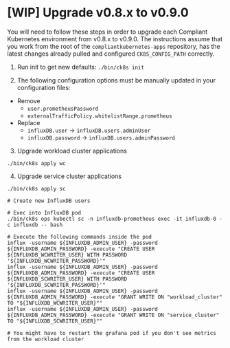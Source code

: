 
# [WIP] Upgrade v0.8.x to v0.9.0

You will need to follow these steps in order to upgrade each Compliant Kubernetes environment from v0.8.x to v0.9.0. The instructions assume that you work from the root of the `compliantkubernetes-apps` repository, has the latest changes already pulled and configured `CK8S_CONFIG_PATH` correctly.

1. Run init to get new defaults: `./bin/ck8s init`

2. The following configuration options must be manually updated in your configuration files:
  - Remove
    - `user.prometheusPassword`
    - `externalTrafficPolicy.whitelistRange.prometheus`
  - Replace
    - `influxDB.user` -> `influxDB.users.adminUser`
    - `influxDB.password` -> `influxDB.users.adminPassword`

3. Upgrade workload cluster applications
  ```
  ./bin/ck8s apply wc
  ```

4. Upgrade service cluster applications
  ```
  ./bin/ck8s apply sc

  # Create new InfluxDB users

  # Exec into InfluxDB pod
  ./bin/ck8s ops kubectl sc -n influxdb-prometheus exec -it influxdb-0 -c influxdb -- bash

  # Execute the following commands inside the pod
  influx -username ${INFLUXDB_ADMIN_USER} -password ${INFLUXDB_ADMIN_PASSWORD} -execute "CREATE USER ${INFLUXDB_WCWRITER_USER} WITH PASSWORD '${INFLUXDB_WCWRITER_PASSWORD}'"
  influx -username ${INFLUXDB_ADMIN_USER} -password ${INFLUXDB_ADMIN_PASSWORD} -execute "CREATE USER ${INFLUXDB_SCWRITER_USER} WITH PASSWORD '${INFLUXDB_SCWRITER_PASSWORD}'"
  influx -username ${INFLUXDB_ADMIN_USER} -password ${INFLUXDB_ADMIN_PASSWORD} -execute "GRANT WRITE ON "workload_cluster" TO "${INFLUXDB_WCWRITER_USER}""
  influx -username ${INFLUXDB_ADMIN_USER} -password ${INFLUXDB_ADMIN_PASSWORD} -execute "GRANT WRITE ON "service_cluster" TO "${INFLUXDB_SCWRITER_USER}""

  # You might have to restart the grafana pod if you don't see metrics from the workload cluster
  ```
